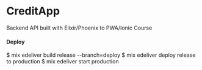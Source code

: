 # CreditApp

Backend API built with Elixir/Phoenix to PWA/Ionic Course


#### Deploy
$ mix edeliver build release --branch=deploy
$ mix edeliver deploy release to production
$ mix edeliver start production